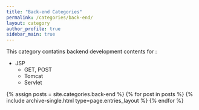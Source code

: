 ```yaml
---
title: "Back-end Categories"
permalink: /categories/back-end/
layout: category
author_profile: true
sidebar_main: true
---
```


This category contatins backend development contents for :

- JSP
    - GET, POST
    - Tomcat
    - Servlet

{% assign posts = site.categories.back-end %}
{% for post in posts %} {% include archive-single.html type=page.entries_layout %} {% endfor %}